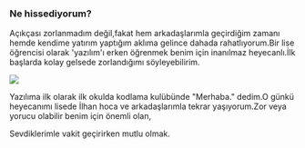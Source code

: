 <!DOCTYPE html>
<html>
  <head>
    <title>İlk repo</title>
    <h3>Ne hissediyorum?</h3>
  </head>
  <body>
      <p>Açıkçası zorlanmadım değil,fakat hem arkadaşlarımla geçirdiğim zamanı hemde kendime yatırım yaptığım aklıma gelince dahada rahatlıyorum.Bir lise öğrencisi olarak 'yazılım'ı erken  öğrenmek benim için inanılmaz heyecanlı.İlk başlarda kolay gelsede zorlandığımı söyleyebilirim.</p>
  <img src="https://www.google.com/url?sa=i&url=https%3A%2F%2Fhisarhospital.com%2Fdisleksi-mi-o-da-ne%2F&psig=AOvVaw0mKbcpS80QFgh3sJcTCwqk&ust=1728616127833000&source=images&cd=vfe&opi=89978449&ved=2ahUKEwixiaWD64KJAxWzaPEDHS8-KOgQjhx6BAgAEBo">
  <p>Yazılıma ilk olarak ilk okulda kodlama kulübünde "Merhaba." dedim.O günkü heyecanımı lisede İlhan hoca ve arkadaşlarımla tekrar yaşıyorum.Zor veya yorucu olabilir benim için önemli olan,</p>
<p style="color💚;">Sevdiklerimle vakit geçirirken mutlu olmak.</p>
  </body>
</html>    
